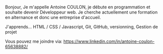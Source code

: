 Bonjour, 
Je m'appelle Antoine COULON, je débute en programmation et souhaite devenir Développeur web. 
Je cherche actuellement une formation en alternance et donc une entreprise d'accueil. 

J'apprends...
HTML / CSS / Javascript,
Git, GitHub, versionning,
Gestion de projet

Vous pouvez me joindre via:
https://www.linkedin.com/in/antoine-coulon-65638882/
